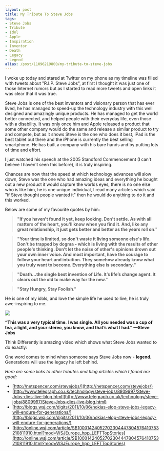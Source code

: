```yaml
---
layout: post
title: My Tribute To Steve Jobs
tags:
- Steve Jobs
- Tribute
- Idol
- Apple
- Inspiration
- Inventor
- Death
- Legacy
- Legend
alias: /post/11096219800/my-tribute-to-steve-jobs
---
```

I woke up today and stared at Twitter on my phone as my timeline was filled
with tweets about "R.I.P. Steve Jobs", at first I thought it was just one of
those Internet rumors but as I started to read more tweets and open links it
was clear that it was true.

Steve Jobs is one of the best inventors and visionary person that has ever
lived, he has managed to speed-up the technology industry with this well
designed and amazingly unique products. He has managed to get the world better
connected, and helped people with their everyday life, even those with a
disability. It was only once him and Apple released a product that some other
company would do the same and release a similar product to try and compete,
but as it shows Steve is the one who does it best, iPad is the best tablet out
there and the iPhone is currently the best selling smartphone. He has built a
company with his bare hands and by putting lots of time and effort.

I just watched his speech at the 2005 Standford Commencement (I can't believe
I haven't seen this before), it is truly inspiring.

Chances are now that the speed at which technology advances will slow down,
Steve was the one who had amazing ideas and everything he bought out a new
product it would capture the worlds eyes, there is no one else who is like
him, he is one unique individual, I read many articles which said "if Steve
thought people wanted it" then he would do anything to do it and this worked.

Below are some of my favourite quotes by him:

> **"If you haven't found it yet, keep looking. Don't settle. As with all
matters of the heart, you'll know when you find it. And, like any great
relationship, it just gets better and better as the years roll on."**

>

> ****"Your time is limited, so don't waste it living someone else's life.
Don't be trapped by dogma - which is living with the results of other people's
thinking. Don't let the noise of other's opinions drown out your own inner
voice. And most important, have the courage to follow your heart and
intuition. They somehow already know what you truly want to become. Everything
else is secondary."****

>

> **"Death…the single best invention of Life. It’s life’s change agent. It
clears out the old to make way for the new."**

>

> **"Stay Hungry, Stay Foolish."**

He is one of my idols, and love the simple life he used to live, he is truly
awe-inspiring to me.

![](http://media.tumblr.com/tumblr_lsn1gmDivo1qamsz8.jpg)

**“This was a very typical time. I was single. All you needed was a cup of tea, a light, and your stereo, you know, and that’s what I had.” —Steve Jobs**

Think Differently is amazing video which shows what Steve Jobs wanted to do
exactly:

One word comes to mind when someone says Steve Jobs now - **legend**.
Generations will use the legacy he left behind.

_Here are some links to other tributes and blog articles which I found are
good:_

  * [http://netspencer.com/stevejobs/](http://netspencer.com/stevejobs/)
  * [http://www.telegraph.co.uk/technology/steve-jobs/8809997/Steve-Jobs-dies-live-blog.html](http://www.telegraph.co.uk/technology/steve-jobs/8809997/Steve-Jobs-dies-live-blog.html)
  * [http://blogs.wsj.com/digits/2011/10/06/nokias-elop-steve-jobs-legacy-will-endure-for-generations/](http://blogs.wsj.com/digits/2011/10/06/nokias-elop-steve-jobs-legacy-will-endure-for-generations/)
  * [http://online.wsj.com/article/SB10001424052702304447804576410753210811910.html?mod=WSJEurope_hpp_LEFTTopStories](http://online.wsj.com/article/SB10001424052702304447804576410753210811910.html?mod=WSJEurope_hpp_LEFTTopStories)

